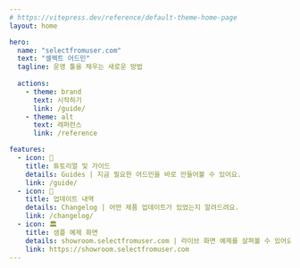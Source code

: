 ```yaml
---
# https://vitepress.dev/reference/default-theme-home-page
layout: home

hero:
  name: "selectfromuser.com"
  text: "셀렉트 어드민"
  tagline: 운영 툴을 채우는 새로운 방법
  
  actions:
    - theme: brand
      text: 시작하기
      link: /guide/
    - theme: alt
      text: 레퍼런스
      link: /reference

features:
  - icon: 📝
    title: 튜토리얼 및 가이드
    details: Guides | 지금 필요한 어드민을 바로 만들어볼 수 있어요.
    link: /guide/
  - icon: 🚀
    title: 업데이트 내역
    details: Changelog | 어떤 제품 업데이트가 있었는지 알려드려요.
    link: /changelog/
  - icon: 🏛️
    title: 샘플 예제 화면
    details: showroom.selectfromuser.com | 라이브 화면 예제를 살펴볼 수 있어요.
    link: https://showroom.selectfromuser.com
---
```


